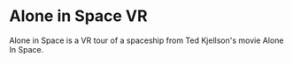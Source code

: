 # Alone in Space VR
Alone in Space is a VR tour of a spaceship from Ted Kjellson's movie Alone In Space.
